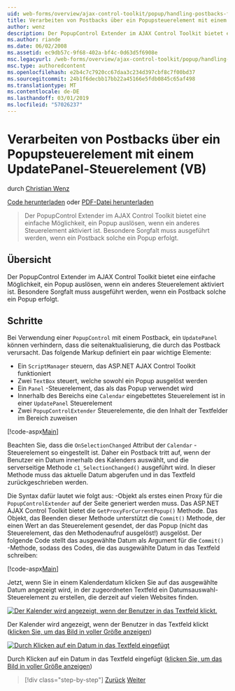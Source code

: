 ```yaml
---
uid: web-forms/overview/ajax-control-toolkit/popup/handling-postbacks-from-a-popup-control-with-an-updatepanel-vb
title: Verarbeiten von Postbacks über ein Popupsteuerelement mit einem UpdatePanel-Steuerelement (VB) | Microsoft-Dokumentation
author: wenz
description: Der PopupControl Extender im AJAX Control Toolkit bietet eine einfache Möglichkeit, ein Popup auslösen, wenn ein anderes Steuerelement aktiviert ist. Besondere Sorgfalt verfügt, die ausgeführt werden...
ms.author: riande
ms.date: 06/02/2008
ms.assetid: ec9db57c-9f68-402a-bf4c-0d63d5f6908e
msc.legacyurl: /web-forms/overview/ajax-control-toolkit/popup/handling-postbacks-from-a-popup-control-with-an-updatepanel-vb
msc.type: authoredcontent
ms.openlocfilehash: e2b4c7c7920cc67daa3c234d397cbf8c7f00bd37
ms.sourcegitcommit: 24b1f6decbb17bb22a45166e5fdb0845c65af498
ms.translationtype: MT
ms.contentlocale: de-DE
ms.lasthandoff: 03/01/2019
ms.locfileid: "57026237"
---
```

<a name="handling-postbacks-from-a-popup-control-with-an-updatepanel-vb"></a>Verarbeiten von Postbacks über ein Popupsteuerelement mit einem UpdatePanel-Steuerelement (VB)
====================
durch [Christian Wenz](https://github.com/wenz)

[Code herunterladen](http://download.microsoft.com/download/9/3/f/93f8daea-bebd-4821-833b-95205389c7d0/PopupControl2.vb.zip) oder [PDF-Datei herunterladen](http://download.microsoft.com/download/2/d/c/2dc10e34-6983-41d4-9c08-f78f5387d32b/popupcontrol2VB.pdf)

> Der PopupControl Extender im AJAX Control Toolkit bietet eine einfache Möglichkeit, ein Popup auslösen, wenn ein anderes Steuerelement aktiviert ist. Besondere Sorgfalt muss ausgeführt werden, wenn ein Postback solche ein Popup erfolgt.


## <a name="overview"></a>Übersicht

Der PopupControl Extender im AJAX Control Toolkit bietet eine einfache Möglichkeit, ein Popup auslösen, wenn ein anderes Steuerelement aktiviert ist. Besondere Sorgfalt muss ausgeführt werden, wenn ein Postback solche ein Popup erfolgt.

## <a name="steps"></a>Schritte

Bei Verwendung einer `PopupControl` mit einem Postback, ein `UpdatePanel` können verhindern, dass die seitenaktualisierung, die durch das Postback verursacht. Das folgende Markup definiert ein paar wichtige Elemente:

- Ein `ScriptManager` steuern, das ASP.NET AJAX Control Toolkit funktioniert
- Zwei `TextBox` steuert, welche sowohl ein Popup ausgelöst werden
- Ein `Panel` -Steuerelement, das als das Popup verwendet wird
- Innerhalb des Bereichs eine `Calendar` eingebettetes Steuerelement ist in einer `UpdatePanel` Steuerelement
- Zwei `PopupControlExtender` Steuerelemente, die den Inhalt der Textfelder im Bereich zuweisen

[!code-aspx[Main](handling-postbacks-from-a-popup-control-with-an-updatepanel-vb/samples/sample1.aspx)]

Beachten Sie, dass die `OnSelectionChanged` Attribut der `Calendar` -Steuerelement so eingestellt ist. Daher ein Postback tritt auf, wenn der Benutzer ein Datum innerhalb des Kalenders auswählt, und die serverseitige Methode `c1_SelectionChanged()` ausgeführt wird. In dieser Methode muss das aktuelle Datum abgerufen und in das Textfeld zurückgeschrieben werden.

Die Syntax dafür lautet wie folgt aus: -Objekt als erstes einen Proxy für die `PopupControlExtender` auf der Seite generiert werden muss. Das ASP.NET AJAX Control Toolkit bietet die `GetProxyForCurrentPopup()` Methode. Das Objekt, das Beenden dieser Methode unterstützt die `Commit()` Methode, der einen Wert an das Steuerelement gesendet, der das Popup (nicht das Steuerelement, das den Methodenaufruf ausgelöst!) ausgelöst. Der folgende Code stellt das ausgewählte Datum als Argument für die `Commit()` -Methode, sodass des Codes, die das ausgewählte Datum in das Textfeld schreiben:

[!code-aspx[Main](handling-postbacks-from-a-popup-control-with-an-updatepanel-vb/samples/sample2.aspx)]

Jetzt, wenn Sie in einem Kalenderdatum klicken Sie auf das ausgewählte Datum angezeigt wird, in der zugeordneten Textfeld ein Datumsauswahl-Steuerelement zu erstellen, die derzeit auf vielen Websites finden.


[![Der Kalender wird angezeigt, wenn der Benutzer in das Textfeld klickt.](handling-postbacks-from-a-popup-control-with-an-updatepanel-vb/_static/image2.png)](handling-postbacks-from-a-popup-control-with-an-updatepanel-vb/_static/image1.png)

Der Kalender wird angezeigt, wenn der Benutzer in das Textfeld klickt ([klicken Sie, um das Bild in voller Größe anzeigen](handling-postbacks-from-a-popup-control-with-an-updatepanel-vb/_static/image3.png))


[![Durch Klicken auf ein Datum in das Textfeld eingefügt](handling-postbacks-from-a-popup-control-with-an-updatepanel-vb/_static/image5.png)](handling-postbacks-from-a-popup-control-with-an-updatepanel-vb/_static/image4.png)

Durch Klicken auf ein Datum in das Textfeld eingefügt ([klicken Sie, um das Bild in voller Größe anzeigen](handling-postbacks-from-a-popup-control-with-an-updatepanel-vb/_static/image6.png))

> [!div class="step-by-step"]
> [Zurück](using-multiple-popup-controls-vb.md)
> [Weiter](handling-postbacks-from-a-popup-control-without-an-updatepanel-vb.md)
